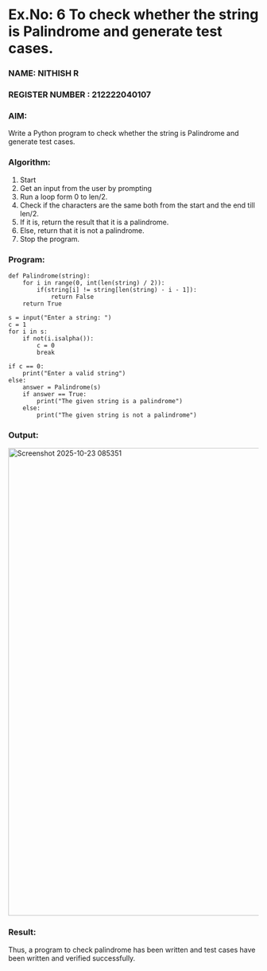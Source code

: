 # Ex.No: 6 To check whether the string is Palindrome and generate test cases.

### NAME: NITHISH R                                                                            
### REGISTER NUMBER : 212222040107
### AIM: 
Write a Python program to check whether the string is Palindrome and generate test cases. 
### Algorithm:
1. Start
2. Get an input from the user by prompting 
3. Run a loop form 0 to len/2.
4. Check if the characters are the same both from the start and the end till len/2. 
5. If it is, return the result that it is a palindrome.
6. Else, return that it is not a palindrome. 
7. Stop the program.
### Program:
```
def Palindrome(string): 
    for i in range(0, int(len(string) / 2)): 
        if(string[i] != string[len(string) - i - 1]): 
            return False 
    return True 

s = input("Enter a string: ") 
c = 1 
for i in s: 
    if not(i.isalpha()): 
        c = 0 
        break  

if c == 0: 
    print("Enter a valid string") 
else:
    answer = Palindrome(s) 
    if answer == True: 
        print("The given string is a palindrome") 
    else: 
        print("The given string is not a palindrome")
```

### Output:

<img width="1897" height="941" alt="Screenshot 2025-10-23 085351" src="https://github.com/user-attachments/assets/c17a8e75-7827-42d9-977e-4afab0be11b0" />




### Result:
Thus, a program to check palindrome has been written and test cases have been written and verified successfully.
